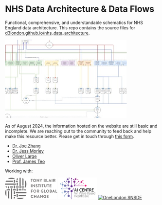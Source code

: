 # NHS Data Architecture & Data Flows

Functional, comprehensive, and understandable schematics for NHS England data architecture. This repo contains the source files for [d3london.github.io/nhs_data_architecture](https://d3london.github.io/nhs_data_architecture).

![Main architecture figure](arcscreen.jpg)

As of August 2024, the information hosted on the website are still basic and incomplete. We are reaching out to the community to feed back and help make this resource better. Please get in touch through [this form](https://forms.office.com/e/GjThQRhuSg).

- [Dr. Joe Zhang](https://www.linkedin.com/in/drjzhang/)
- [Dr. Jess Morley](https://www.linkedin.com/in/jessicarosemorley/)
- [Oliver Large](https://www.institute.global/experts/oliver-large)
- [Prof. James Teo](https://www.linkedin.com/in/prof-james-teo-12158313/)

Working with:

<a href="https://www.institute.global/"><img src="logo_tbi.png" alt="Tony Blair Institute" title="" height="70" /></a>
<a href="https://www.aicentre.co.uk/"><img src="logo_aic.png" alt="London AI Centre" title="" height="70" /></a>
<a href="https://www.onelondon.online/"><img src="https://www.onelondon.online/wp-content/uploads/2022/08/Logo-3.png" alt="OneLondon SNSDE" title="" height="70" /></a>

